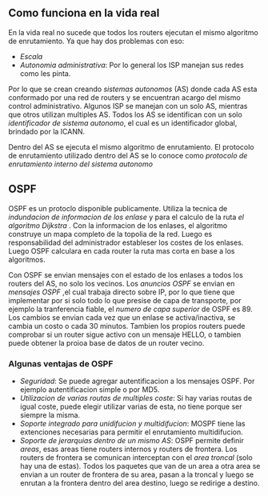 ## Como funciona en la vida real
En la vida real no sucede que todos los routers ejecutan el mismo algoritmo de enrutamiento. Ya que hay dos problemas con eso:
- *Escala*
- *Autonomia administrativa*: Por lo general los ISP manejan sus redes como les pinta. 

Por lo que se crean creando *sistemas autonomos* (AS) donde cada AS esta conformado por una red de routers y se encuentran acargo del mismo control administrativo. 
Algunos ISP se manejan con un solo AS, mientras que otros utilizan multiples AS.
Todos los AS se identifican con un solo *identificador de sistema autonomo*, el cual es un identificador global, brindado por la ICANN.

Dentro del AS se ejecuta el mismo algoritmo de enrutamiento. El protocolo de enrutamiento utilizado dentro del AS se lo conoce como *protocolo de enrutamiento interno del sistema autonomo*

## OSPF

OSPF es un protoclo disponible publicamente. Utiliza la tecnica de *indundacion de informacion de los enlase* y para el calculo de la ruta *el algoritmo Dijkstra* . Con la informacion de los enlases, el algoritmo construye un mapa completo de la topolia de la red. 
Luego es responsabilidad del administrador estableser los costes de los enlases. Luego OSPF calculara en cada router la ruta mas corta en base a los algoritmos.  

Con OSPF se envian mensajes con el estado de los enlases a todos los routers del AS, no solo los vecinos. Los *anuncios OSPF* se envian en *mensajes OSPF* ,el cual trabaja directo sobre IP, por lo que tiene que implementar por si solo todo lo que presise de capa de transporte, por ejemplo la tranferencia fiable, el *numero de capa superior* de OSPF es 89. 
Los cambios se envian cada vez que un enlase se activa/inactiva, se cambia un costo o cada 30 minutos. 
Tambien los propios routers puede comprobar si un router sigue activo con un mensaje HELLO, o tambien puede obtener la proioa base de datos de un router vecino. 

### Algunas ventajas de OSPF
- *Seguridad*: Se puede agregar autentificacion a los mensajes OSPF. Por ejemplo autentificacion simple o por MD5. 
- *Utilizacion de varias routas de multiples coste*: Si hay varias routas de igual coste, puede elegir utilizar varias de esta, no tiene porque ser siempre la misma.
- *Soporte integrado para unidifucion y multidifucion*: MOSPF tiene las extenciones necesarias para permitir el enrutamiento multidifucion. 
- *Soporte de jerarquias dentro de un mismo AS*: OSPF permite definir *areas*, esas areas tiene routers internos y routers de frontera. Los routers de frontera se comunican interceptan con el *area troncal* (solo hay una de estas). Todos los paquetes que van de un area a otra area se envian a un router de frontera de su area, pasan a la troncal y luego se enrutan a la frontera dentro del area destino, luego se redirige a destino. 